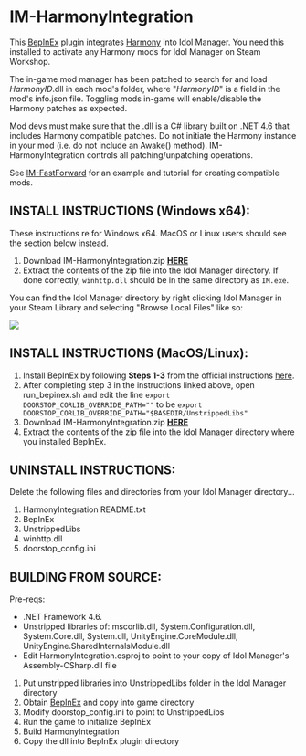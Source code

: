 # IM-HarmonyIntegration
This [BepInEx](https://github.com/BepInEx/BepInEx) plugin integrates [Harmony](https://github.com/pardeike/Harmony) into Idol Manager. You need this installed to activate any Harmony mods for Idol Manager on Steam Workshop.

The in-game mod manager has been patched to search for and load _HarmonyID_.dll in each mod's folder, where "_HarmonyID_" is a field in the mod's info.json file. Toggling mods in-game will enable/disable the Harmony patches as expected. 

Mod devs must make sure that the .dll is a C# library built on .NET 4.6 that includes Harmony compatible patches. Do not initiate the Harmony instance in your mod (i.e. do not include an Awake() method). IM-HarmonyIntegration controls all patching/unpatching operations.

See [IM-FastForward](https://github.com/ui3TD/IM-FastForward) for an example and tutorial for creating compatible mods.

## INSTALL INSTRUCTIONS (Windows x64): 

These instructions re for Windows x64. MacOS or Linux users should see the section below instead. 

1. Download IM-HarmonyIntegration.zip **[HERE](https://github.com/ui3TD/IM-HarmonyIntegration/releases)**
2. Extract the contents of the zip file into the Idol Manager directory. If done correctly, `winhttp.dll` should be in the same directory as `IM.exe`.

You can find the Idol Manager directory by right clicking Idol Manager in your Steam Library and selecting "Browse Local Files" like so:
<p align="left">
<img src="https://i.imgur.com/RnD3WjU.jpg" />
</p>

## INSTALL INSTRUCTIONS (MacOS/Linux): 

1. Install BepInEx by following **Steps 1-3** from the official instructions [here](https://docs.bepinex.dev/articles/advanced/steam_interop.html?tabs=tabid-2).
2. After completing step 3 in the instructions linked above, open run_bepinex.sh and edit the line `export DOORSTOP_CORLIB_OVERRIDE_PATH=""` to be `export DOORSTOP_CORLIB_OVERRIDE_PATH="$BASEDIR/UnstrippedLibs"`
3. Download IM-HarmonyIntegration.zip **[HERE](https://github.com/ui3TD/IM-HarmonyIntegration/releases)**
4. Extract the contents of the zip file into the Idol Manager directory where you installed BepInEx.

## UNINSTALL INSTRUCTIONS:
Delete the following files and directories from your Idol Manager directory...
1. HarmonyIntegration README.txt
2. BepInEx
3. UnstrippedLibs
4. winhttp.dll
5. doorstop_config.ini

## BUILDING FROM SOURCE:
Pre-reqs:
- .NET Framework 4.6.
- Unstripped libraries of: mscorlib.dll, System.Configuration.dll, System.Core.dll, System.dll, UnityEngine.CoreModule.dll, UnityEngine.SharedInternalsModule.dll
- Edit HarmonyIntegration.csproj to point to your copy of Idol Manager's Assembly-CSharp.dll file

1. Put unstripped libraries into UnstrippedLibs folder in the Idol Manager directory
2. Obtain [BepInEx](https://github.com/BepInEx/BepInEx) and copy into game directory
3. Modify doorstop_config.ini to point to UnstrippedLibs
4. Run the game to initialize BepInEx
5. Build HarmonyIntegration
6. Copy the dll into BepInEx plugin directory
